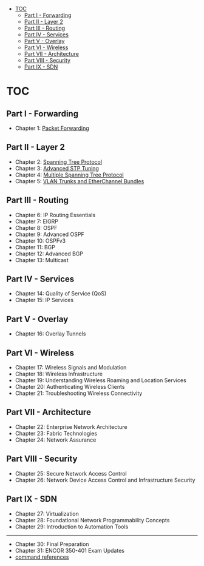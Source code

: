 - [TOC](#toc)
  - [Part I - Forwarding](#part-i---forwarding)
  - [Part II - Layer 2](#part-ii---layer-2)
  - [Part III - Routing](#part-iii---routing)
  - [Part IV - Services](#part-iv---services)
  - [Part V - Overlay](#part-v---overlay)
  - [Part VI - Wireless](#part-vi---wireless)
  - [Part VII - Architecture](#part-vii---architecture)
  - [Part VIII - Security](#part-viii---security)
  - [Part IX - SDN](#part-ix---sdn)

# TOC

## Part I - Forwarding

* Chapter 1: [Packet Forwarding](./forwarding.md)

## Part II - Layer 2

* Chapter 2: [Spanning Tree Protocol](./02-04-STP.md#ch-2-stp)
* Chapter 3: [Advanced STP Tuning](./02-04-STP.md#ch-3-advanced-stp-tunning)
* Chapter 4: [Multiple Spanning Tree Protocol](./02-04-STP.md#ch-4-multiple-spanning-tree-protocol)
* Chapter 5: [VLAN Trunks and EtherChannel Bundles](./05-vlan-trunk-etherchannel.md)

## Part III - Routing

* Chapter 6: IP Routing Essentials
* Chapter 7: EIGRP
* Chapter 8: OSPF
* Chapter 9: Advanced OSPF
* Chapter 10: OSPFv3
* Chapter 11: BGP
* Chapter 12: Advanced BGP
* Chapter 13: Multicast

## Part IV - Services

* Chapter 14: Quality of Service (QoS)
* Chapter 15: IP Services

## Part V - Overlay

* Chapter 16: Overlay Tunnels

## Part VI - Wireless

* Chapter 17: Wireless Signals and Modulation
* Chapter 18: Wireless Infrastructure
* Chapter 19: Understanding Wireless Roaming and Location Services
* Chapter 20: Authenticating Wireless Clients
* Chapter 21: Troubleshooting Wireless Connectivity

## Part VII - Architecture

* Chapter 22: Enterprise Network Architecture
* Chapter 23: Fabric Technologies
* Chapter 24: Network Assurance

## Part VIII - Security

* Chapter 25: Secure Network Access Control
* Chapter 26: Network Device Access Control and Infrastructure Security

## Part IX - SDN

* Chapter 27: Virtualization
* Chapter 28: Foundational Network Programmability Concepts
* Chapter 29: Introduction to Automation Tools

---

* Chapter 30: Final Preparation
* Chapter 31: ENCOR 350-401 Exam Updates
* [command references](./command-reference.md)